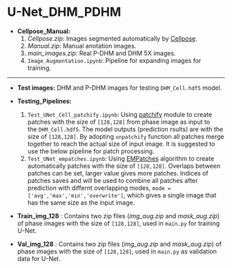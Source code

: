 # U-Net_DHM_PDHM

 * **Cellpose_Manual:**
    1. _Cellpose.zip_: Images segmented automatically by [Cellpose](https://github.com/mouseland/cellpose).
    2.  _Manual.zip_: Manual anotation images.
    3. _main_images.zip_: Real P-DHM and DHM 5X images.
    4. `Image_Augmentation.ipynb`: Pipeline for expanding images for training.
    
***

* **Test images:**  DHM and P-DHM images for testing `DHM_Cell.hdf5` model.
* **Testing_Pipelines:**
    1. `Test_UNet_Cell_patchify.ipynb`: Using [patchify](https://pypi.org/project/patchify/) module to create patches with the size of `[128,128]` from phase image as input to the `DHM_Cell.hdf5`. The model outputs (prediction rsults) are with the size of `[128,128]`. By adopting `unpatchify` function all patches merge together to reach the actual size of input image. It is suggested to use the below pipeline for patch processing.
    2. `Test_UNet_empatches.ipynb`: Using [EMPatches](https://pypi.org/project/empatches/) algorithm to create automatically patches with the size of `[128,128]`. Overlaps between patches can be set, larger value gives more patches. Indices of patches saves and will be used to combine all patches after prediction with differnt overlapping modes, `mode = ['avg','max','min','overwrite']`, which gives a single image that has the same size as the input image.

* **Train_img_128** : Contains two zip files (_img_aug.zip_ and _mask_aug.zip_) of phase images  with the size of `[128,128]`, used in `main.py` for training U-Net.
  
 * **Val_img_128** : Contains two zip files (_img_aug.zip_ and _mask_aug.zip_) of phase images  with the size of `[128,128]`, used in `main.py` as validation data for U-Net.


